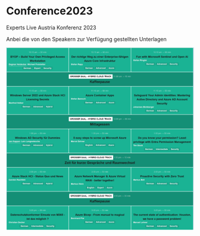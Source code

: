 # Conference2023
Experts Live Austria Konferenz 2023

Anbei die von den Speakern zur Verfügung gestellten Unterlagen

![Agenda](.\ELATAgenda2023.PNG)